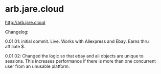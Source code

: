 # arb.jare.cloud


http://arb.jare.cloud


Changelog: 


0.01.01: initial commit. Live. Works with Aliexpress and Ebay. Earns thru affiliate $. 



0.01.02: Changed the logic so that ebay and ali objects are unique to sessions. This increases performance if there is more than one concurrent user from an unusable platform.